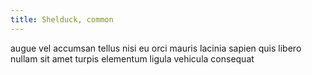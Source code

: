 ```yaml
---
title: Shelduck, common
---
```


augue vel accumsan tellus nisi eu orci mauris lacinia sapien quis libero nullam sit amet turpis elementum ligula vehicula consequat
